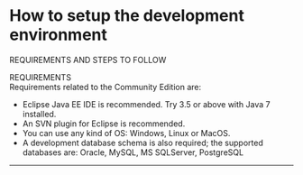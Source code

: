# How to setup the development environment

REQUIREMENTS AND STEPS TO FOLLOW

REQUIREMENTS  
Requirements related to the Community Edition are:

* Eclipse Java EE IDE is recommended. Try 3.5 or above with Java 7 installed.
* An SVN plugin for Eclipse is recommended.
* You can use any kind of OS: Windows, Linux or MacOS.
* A development database schema is also required; the supported databases are: Oracle, MySQL, MS SQLServer, PostgreSQL

---



